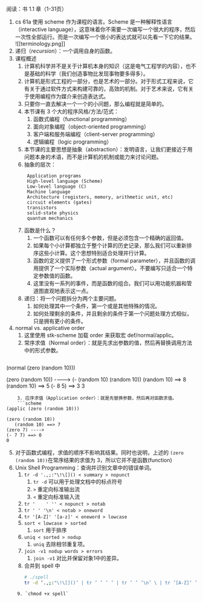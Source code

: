 阅读：书 1.1 章（1-31页）

1. cs 61a 使用 scheme 作为课程的语言。Scheme 是一种解释性语言（interactive language），这意味着你不需要一次编写一个很大的程序，然后一次性全部运行。而是一次编写一个很小的表达式就可以先看一下它的结果。
![[terminology.png]]
2. 递归（_recursion_）：一个调用自身的函数。
3. 课程概述
	1. 计算机科学并不是关于计算机本身的知识（这是电气工程学的内容），也不是基础的科学（我们创造事物比发现事物要多得多）。
	2. 计算机是形式工程的一部分，也是艺术的一部分。对于形式工程来说，它有关于通过软件方式来构建可靠的，高效的机制。对于艺术来说，它有关于使用编程作为媒介来创造表达式。
	3. 只要你一直去解决一个一个的小问题，那么编程就是简单的。
	4. 本节课有 3 个大的程序风格/方法/范式：
		1. 函数式编程（functional programming）
		2. 面向对象编程（object-oriented programming）
		3. 客户端和服务端编程（client-server programming）
		4. 逻辑编程（logic programming）
	5. 本节课的主要思想是抽象（abstraction）：发明语言，让我们更接近于用问题本身的术语，而不是计算机的机制或能力来讨论问题。
	6. 抽象的层次：
	   ```shell
		Application programs 
		High-level language (Scheme)
		Low-level language (C)
		Machine language
		Architecture (registers, memory, arithmetic unit, etc)
		circuit elements (gates)
		transistors
		solid-state physics
		quantum mechanics
		```
	7. 函数是什么？
		1. 一个函数可以有任何多个参数，但是必须包含一个精确的返回值。
		2. 如果每个小计算都独立于整个计算的历史记录，那么我们可以重新排序这些小计算。这个思想特别适合处理并行计算。
		3. 函数的定义提供了一个形式参数（formal parameter），并且函数的调用提供了一个实际参数（actual argument）。不要编写只适合一个特定参数值的函数。
		4. 这里没有一系列的事件，而是函数的组合。我们可以用功能机器和管道图直观地表示这一点。
	8. 递归：将一个问题拆分为两个主要问题。
		1. 如何处理其中一个条件，第一个或是其他特殊的情况。
		2. 如何处理剩余的条件，并且剩余的条件于第一个问题处理方式相似，只是拥有更小的条件。
4. normal vs. applicative order
	1. 这里使用 stk-scheme 加载 order 来获取宏 def/normal/applic。
	2. 常序求值（Normal order）：就是先求出参数的值，然后再替换调用方法中的形式参数。
	```scheme
(normal (zero (random 10)))

(zero (random 10)) ---->
(- (random 10) (random 10))
   (random 10) ==> 8
   (random 10) ==> 5
(- 8 5) ==> 3
3
```
	3. 应序求值（Application order）：就是先替换参数，然后再对函数求值。
	```scheme
(applic (zero (random 10)))

(zero (random 10))
   (random 10) ==> 7
(zero 7) ---->
(- 7 7) ==> 0
0
```
5. 对于函数式编程，求值的顺序不影响其结果。同时也说明，上述的 `(zero (random 10))`在常序结果的求值为 3，所以它并不是函数(function)
6. Unix Shell Programming：查询并识别文章中的错误单词。
	1. `tr -d '.,;:"\!\[]() < summary > nopunct`
		1. `tr -d` 可以用于处理文档中的标点符号 
		2. `>` 重定向标准输出流
		3. `<` 重定向标准输入流
	2. `tr '    ' '' < nopunct > notab` 
	3. `tr ' ' '\n' < notab > oneword` 
	4. `tr '[A-Z]' '[a-z]' < oneword > lowcase`
	5. `sort < lowcase > sorted` 
		1. `sort` 用于排序
	6. `uniq < sorted > nodup`
		1. `uniq` 去除相邻重复项。
	7. `join -v1 nodup words > errors`
		1. `join -v1` 对比并保留对象1中的差异。
	8. 合并到 spell 中
	   ```bash
	   # ./spell
	   tr -d ’.,;:"\!\[]()’ | tr ’ ’ ’ ’ | tr ’ ’ ’\n’ \ | tr ’[A-Z]’ ’[a-z]’ | sort | uniq | join -v1 - words
```
	9. `chmod +x spell`